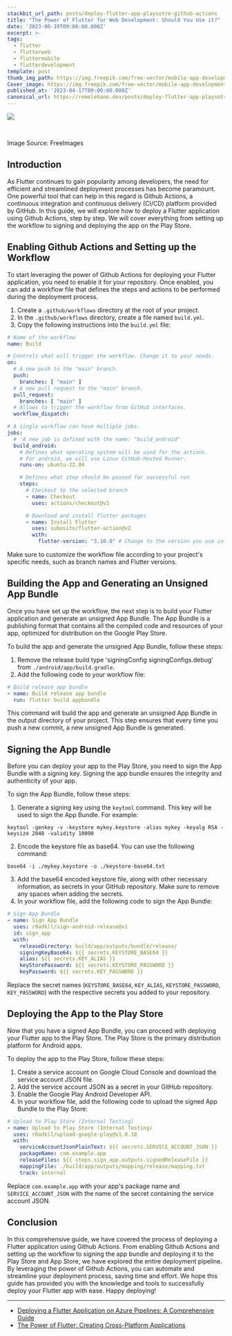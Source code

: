 ```yaml
---
stackbit_url_path: posts/deploy-flutter-app-playsotre-github-actions
title: "The Power of Flutter for Web Development: Should You Use it?"
date: '2023-06-19T09:00:00.000Z'
excerpt: >-
tags:
  - flutter
  - flutterweb
  - fluttermobile
  - flutterdevelopment
template: post
thumb_img_path: https://img.freepik.com/free-vector/mobile-app-development-composition-with-flowchart-isometric-platforms-application-icons-human-characters-text-captions-vector-illustration_1284-77306.jpg?size=626&ext=jpg&ga=GA1.1.2116175301.1701561600&semt=ais
Cover_image: https://img.freepik.com/free-vector/mobile-app-development-composition-with-flowchart-isometric-platforms-application-icons-human-characters-text-captions-vector-illustration_1284-77306.jpg?size=626&ext=jpg&ga=GA1.1.2116175301.1701561600&semt=ais
published_at: '2023-04-17T09:00:00.000Z'
canonical_url: https://remelehane.dev/posts/deploy-flutter-app-playsotre-github-actions/
---
```


![](https://img.freepik.com/free-vector/mobile-app-development-composition-with-flowchart-isometric-platforms-application-icons-human-characters-text-captions-vector-illustration_1284-77306.jpg?size=626&ext=jpg&ga=GA1.1.2116175301.1701561600&semt=ais)

‍

Image Source: FreeImages

Introduction
------------

As Flutter continues to gain popularity among developers, the need for efficient and streamlined deployment processes has become paramount. One powerful tool that can help in this regard is Github Actions, a continuous integration and continuous delivery (CI/CD) platform provided by GitHub. In this guide, we will explore how to deploy a Flutter application using Github Actions, step by step. We will cover everything from setting up the workflow to signing and deploying the app on the Play Store.

Enabling Github Actions and Setting up the Workflow
---------------------------------------------------

To start leveraging the power of Github Actions for deploying your Flutter application, you need to enable it for your repository. Once enabled, you can add a workflow file that defines the steps and actions to be performed during the deployment process.

1.  Create a `.github/workflows` directory at the root of your project.
2.  In the `.github/workflows` directory, create a file named `build.yml`.
3.  Copy the following instructions into the `build.yml` file:

```yaml
# Name of the workflow
name: Build

# Controls what will trigger the workflow. Change it to your needs.
on:
  # A new push to the "main" branch.
  push:
    branches: [ "main" ]
  # A new pull request to the "main" branch.
  pull_request:
    branches: [ "main" ]
  # Allows to trigger the workflow from GitHub interfaces.
  workflow_dispatch:

# A single workflow can have multiple jobs.
jobs:
  # 'A new job is defined with the name: "build_android"
  build_android:
    # Defines what operating system will be used for the actions.
    # For android, we will use Linux GitHub-Hosted Runner.
    runs-on: ubuntu-22.04

    # Defines what step should be passed for successful run
    steps:
      # Checkout to the selected branch
      - name: Checkout
        uses: actions/checkout@v3

      # Download and install flutter packages
      - name: Install Flutter
        uses: subosito/flutter-action@v2
        with:
          flutter-version: "3.10.0" # Change to the version you use in your project

```

Make sure to customize the workflow file according to your project's specific needs, such as branch names and Flutter versions.

Building the App and Generating an Unsigned App Bundle
------------------------------------------------------

Once you have set up the workflow, the next step is to build your Flutter application and generate an unsigned App Bundle. The App Bundle is a publishing format that contains all the compiled code and resources of your app, optimized for distribution on the Google Play Store.

To build the app and generate the unsigned App Bundle, follow these steps:

1.  Remove the release build type 'signingConfig signingConfigs.debug' from `./android/app/build.gradle`.
2.  Add the following code to your workflow file:

```yaml
# Build release app bundle
- name: Build release app bundle
  run: flutter build appbundle
```

This command will build the app and generate an unsigned App Bundle in the output directory of your project. This step ensures that every time you push a new commit, a new unsigned App Bundle is generated.

Signing the App Bundle
----------------------

Before you can deploy your app to the Play Store, you need to sign the App Bundle with a signing key. Signing the app bundle ensures the integrity and authenticity of your app.

To sign the App Bundle, follow these steps:

1.  Generate a signing key using the `keytool` command. This key will be used to sign the App Bundle. For example:

`keytool -genkey -v -keystore mykey.keystore -alias mykey -keyalg RSA -keysize 2048 -validity 10000`  

2.  Encode the keystore file as base64. You can use the following command:

`base64 -i ./mykey.keystore -o ./keystore-base64.txt  `

3.  Add the base64 encoded keystore file, along with other necessary information, as secrets in your GitHub repository. Make sure to remove any spaces when adding the secrets.
4.  In your workflow file, add the following code to sign the App Bundle:

```yaml
# Sign App Bundle
- name: Sign App Bundle
  uses: r0adkll/sign-android-release@v1
  id: sign_app
  with:
    releaseDirectory: build/app/outputs/bundle/release/
    signingKeyBase64: ${{ secrets.KEYSTORE_BASE64 }}
    alias: ${{ secrets.KEY_ALIAS }}
    keyStorePassword: ${{ secrets.KEYSTORE_PASSWORD }}
    keyPassword: ${{ secrets.KEY_PASSWORD }}
```

Replace the secret names (`KEYSTORE_BASE64`, `KEY_ALIAS`, `KEYSTORE_PASSWORD`, `KEY_PASSWORD`) with the respective secrets you added to your repository.

Deploying the App to the Play Store
-----------------------------------

Now that you have a signed App Bundle, you can proceed with deploying your Flutter app to the Play Store. The Play Store is the primary distribution platform for Android apps.

To deploy the app to the Play Store, follow these steps:

1.  Create a service account on Google Cloud Console and download the service account JSON file.
2.  Add the service account JSON as a secret in your GitHub repository.
3.  Enable the Google Play Android Developer API.
4.  In your workflow file, add the following code to upload the signed App Bundle to the Play Store:

```yaml
# Upload to Play Store (Internal Testing)
- name: Upload to Play Store (Internal Testing)
  uses: r0adkll/upload-google-play@v1.0.18
  with:
    serviceAccountJsonPlainText: ${{ secrets.SERVICE_ACCOUNT_JSON }}
    packageName: com.example.app
    releaseFiles: ${{ steps.sign_app.outputs.signedReleaseFile }}
    mappingFile: ./build/app/outputs/mapping/release/mapping.txt
    track: internal
```

Replace `com.example.app` with your app's package name and `SERVICE_ACCOUNT_JSON` with the name of the secret containing the service account JSON.

Conclusion
----------

In this comprehensive guide, we have covered the process of deploying a Flutter application using Github Actions. From enabling Github Actions and setting up the workflow to signing the app bundle and deploying it to the Play Store and App Store, we have explored the entire deployment pipeline. By leveraging the power of Github Actions, you can automate and streamline your deployment process, saving time and effort. We hope this guide has provided you with the knowledge and tools to successfully deploy your Flutter app with ease. Happy deploying!

---

*  [Deploying a Flutter Application on Azure Pipelines: A Comprehensive Guide](https://remelehane.dev/posts/deplying-flutter-application-azure/)
*  [The Power of Flutter: Creating Cross-Platform Applications](https://remelehane.dev/posts/the-power-of-flutter/)